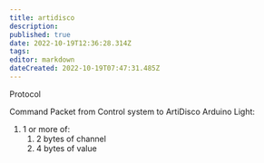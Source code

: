 ```yaml
---
title: artidisco
description: 
published: true
date: 2022-10-19T12:36:28.314Z
tags: 
editor: markdown
dateCreated: 2022-10-19T07:47:31.485Z
---
```


Protocol

Command Packet from Control system to ArtiDisco Arduino Light:

1.  1 or more of:
    1.  2 bytes of channel
    2.  4 bytes of value
